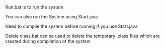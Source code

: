 Run.bat is to run the system

You can also run the System using Start.java

Need to compile the system before running if you use Start.java

Delete class.bat can be used to delete the temporary .class files which are created during compilation of the system
